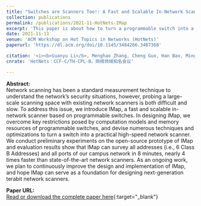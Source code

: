 ```yaml
---
title: "Switches are Scanners Too!: A Fast and Scalable In-Network Scanner with Programmable Switches"
collection: publications
permalink: /publications/2021-11-HotNets-IMap
excerpt: 'This paper is about how to turn a programmable switch into a practical high-speed network scanner.'
date: 2021-11-11
venue: 'ACM Workshop on Hot Topics in Networks (HotNets)'
paperurl: 'https://dl.acm.org/doi/10.1145/3484266.3487368'

citation: '<i><b>Guanyu Li</b>, Menghao Zhang, Cheng Guo, Han Bao, Mingwe Xu, Hongxin Hu. &quot;Switches are Scanners Too! A Fast and Scalable In-Network Scanner with Programmable Switches&quot;. In The 20th ACM Workshop on Hot Topics in Networks (HotNets ''21), November 10–12, 2021, Virtual Event, United Kingdom.</i>'
cnrate: 'HotNets：CCF-C/TH-CPL-B，网络领域知名会议'

---
```

**Abstract:**  
Network scanning has been a standard measurement technique to understand the network’s security situations, however, probing a large-scale scanning space with existing network scanners is both difficult and slow. To address this issue, we introduce IMap, a fast and scalable in-network scanner based on programmable switches. In designing IMap, we overcome key restrictions posed by computation models and memory resources of programmable switches, and devise numerous techniques and optimizations to turn a switch into a practical high-speed network scanner. We conduct preliminary experiments on the open-source prototype of IMap and evaluation results show that IMap can survey all addresses (i.e., 6 Class B Addresses) and all ports of our campus network in 8 minutes, nearly 4 times faster than state-of-the-art network scanners. As an ongoing work, we plan to continuously improve the design and implementation of IMap, and hope IMap can serve as a foundation for designing next-generation terabit network scanners.

**Paper URL:**  
[Read or download the complete paper here](https://dl.acm.org/doi/10.1145/3484266.3487368){:target="\_blank"}
